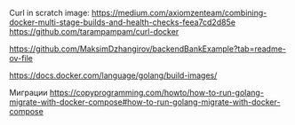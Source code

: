 Curl in scratch image:
https://medium.com/axiomzenteam/combining-docker-multi-stage-builds-and-health-checks-feea7cd2d85e
https://github.com/tarampampam/curl-docker

https://github.com/MaksimDzhangirov/backendBankExample?tab=readme-ov-file

https://docs.docker.com/language/golang/build-images/

Миграции
https://copyprogramming.com/howto/how-to-run-golang-migrate-with-docker-compose#how-to-run-golang-migrate-with-docker-compose